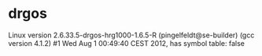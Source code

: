 # drgos

Linux version 2.6.33.5-drgos-hrg1000-1.6.5-R (pingelfeldt@se-builder) (gcc version 4.1.2) #1 Wed Aug 1 00:49:40 CEST 2012, has symbol table: false
